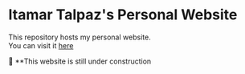 # Itamar Talpaz's Personal Website

This repository hosts my personal website.  
You can visit it [here](https://talpazi.github.io/my-website/)  

🚧 **This website is still under construction
